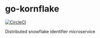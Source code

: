 # go-kornflake

[![CircleCI](https://circleci.com/gh/Zenithar/go-kornflake.svg?style=svg)](https://circleci.com/gh/Zenithar/go-kornflake)

Distributed snowflake identifier microservice
